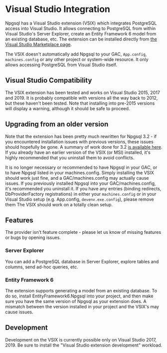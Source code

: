 # Visual Studio Integration

Npgsql has a Visual Studio extension (VSIX) which integrates PostgreSQL access into Visual Studio. It allows connecting to PostgreSQL from within Visual Studio's Server Explorer, create an Entity Framework 6 model from an existing database, etc. The extension can be installed directly from [the Visual Studio Marketplace page](https://marketplace.visualstudio.com/vsgallery/258be600-452d-4387-9a2f-89ae10e84ae0).

The VSIX doesn't automatically add Npgsql to your GAC, `App.config`, `machines.config` or any other project or system-wide resource. It only allows accessing PostgreSQL from Visual Studio itself.

## Visual Studio Compatibility

The VSIX extension has been tested and works on Visual Studio 2015, 2017 and 2019. It is probably compatible with versions all the way back to 2012, but these haven't been tested. Note that installing into pre-2015 versions will display a warning, although it should be safe to proceed.

## Upgrading from an older version

Note that the extension has been pretty much rewritten for Npgsql 3.2 - if you encountered installation issues with previous versions, these issues should hopefully be gone. A summary of work done for 3.2 [is available here](https://github.com/npgsql/npgsql/issues/1407). If you already have an earlier version of the VSIX (or MSI) installed, it's highly recommended that you uninstall them to avoid conflicts.

It is no longer necessary or recommended to have Npgsql in your GAC, or to have Npgsql listed in your machines.config. Simply installing the VSIX should work just fine, and a GAC/machines.config may actually cause issues. If you previously installed Npgsql into your GAC/machines.config, it's recommended you uninstall it. If you have any entries (binding redirects, DbProviderFactory registrations) in either your `machines.config` or in your Visual Studio setup (e.g. App.config, `devenv.exe.config`), please remove them The VSIX should work on a totally clean setup.

## Features

The provider isn't feature complete - please let us know of missing features or bugs by opening issues.

### Server Explorer

You can add a PostgreSQL database in Server Explorer, explore tables and columns, send ad-hoc queries, etc.

### Entity Framework 6

The extension supports generating a model from an existing database. To do so, install EntityFramework6.Npgsql into your project, and then make sure you have the same version of Npgsql as your extension does. A mismatch between the version installed in your project and the VSIX's may cause issues.

## Development

Development on the VSIX is currently possible only on Visual Studio 2017, 2019. Be sure to install the "Visual Studio extension development" workload.
